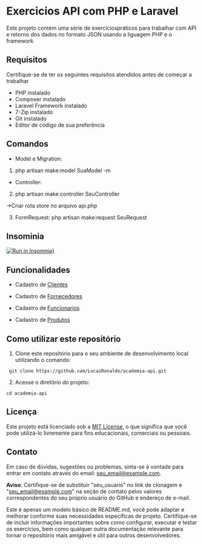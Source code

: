 # Exercicios API com PHP e Laravel

Este projeto contém uma série de exerciciospráticos para trabalhar 
com API e retorno dos dados  no formato JSON usando a liguagem PHP e o framework

## Requisitos 

Certifique-se de ter os seguintes requisitos atendidos antes de começar a trabalhar

- PHP instalado
- Composer instalado
- Laravel Framework instalado
- 7-Zip instalado
- Git instalado
- Editor de código de sua preferência

## Comandos
* Model e Migration:
1. php artisan make:model SuaModel -m

* Controller:
2. php artisan make:controller SeuController

->Criar rota store no arquivo api.php

3. FormRequest:
 php artisan make:request SeuRequest


## Insominia

[![Run in Insomnia}](https://insomnia.rest/images/run.svg)](https://insomnia.rest/run/?label=academia-api&uri=https%3A%2F%2Fraw.githubusercontent.com%2FLucasRonaldo%2Facademia-api%2Fmaster%2Fimsominia.json%3Ftoken%3DGHSAT0AAAAAACGBYEUCQG6JSALHG4MSJIKSZGSEWFA)

## Funcionalidades

* Cadastro de [Clientes](clientes.md)

* Cadastro de [Fornecedores](fornecedores.md)

* Cadastro de [Funcionarios](funcionarios.md)

* Cadastro de [Produtos](produtos.md)



## Como utilizar este repositório


1. Clone este repositório para o seu ambiente de desenvolvimento local utilizando o comando:
```
 git clone https://github.com/LucasRonaldo/academia-api.git
```
2. Acesse o diretório do projeto:
```
cd academia-api
```


## Licença

Este projeto está licenciado sob a [MIT License](LICENSE), o que significa que você pode utilizá-lo livremente para fins educacionais, comerciais ou pessoais.

## Contato

Em caso de dúvidas, sugestões ou problemas, sinta-se à vontade para entrar em contato através do email: seu_email@example.com.

**Aviso**: Certifique-se de substituir "seu_usuario" no link de clonagem e "seu_email@example.com" na seção de contato pelos valores correspondentes do seu próprio usuário do GitHub e endereço de e-mail.

Este é apenas um modelo básico de README.md, você pode adaptar e melhorar conforme suas necessidades específicas de projeto. Certifique-se de incluir informações importantes sobre como configurar, executar e testar os exercícios, bem como qualquer outra documentação relevante para tornar o repositório mais amigável e útil para outros desenvolvedores.
